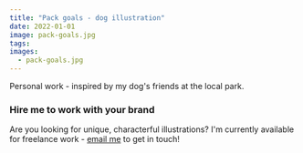 ```yaml
---
title: "Pack goals - dog illustration"
date: 2022-01-01
image: pack-goals.jpg
tags:
images:
  - pack-goals.jpg
---
```


Personal work - inspired by my dog's friends at the local park.

### Hire me to work with your brand
Are you looking for unique, characterful illustrations? I'm currently available for freelance work - [email me](mailto:vicky.hughes@hotmail.com) to get in touch!
